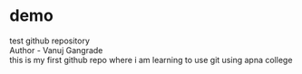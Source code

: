 # demo
test github repository
<br>
Author - Vanuj Gangrade
<br>
this is my first github repo where i am learning to use git using apna college

